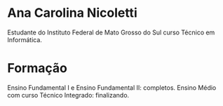 # Ana Carolina Nicoletti

Estudante do Instituto Federal de Mato Grosso do Sul curso Técnico em Informática.

# Formação

Ensino Fundamental I e Ensino Fundamental II: completos.
Ensino Médio com curso Técnico Integrado: finalizando.